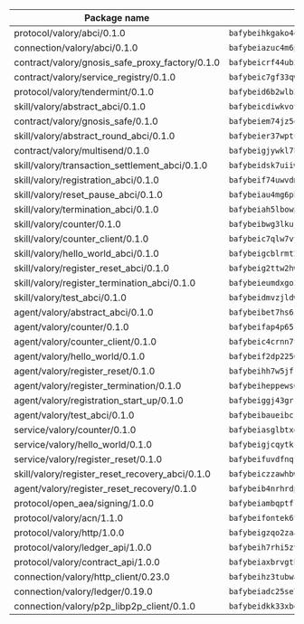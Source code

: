 | Package name                                                  | Package hash                                                  |
| ------------------------------------------------------------- | ------------------------------------------------------------- |
| protocol/valory/abci/0.1.0                                    | `bafybeihkgako44fzgurcv4hgbems4ptdtosae4lopnnr75eczb6kx3x2lm` |
| connection/valory/abci/0.1.0                                  | `bafybeiazuc4m6pgz5t2giw64boylpenyuwq2ceqikod6p773drf7m4q7ea` |
| contract/valory/gnosis_safe_proxy_factory/0.1.0               | `bafybeicrf44ub2kauwxan3zfbdmeqb2ae7xhftwucevr7q42bwho5oqcoa` |
| contract/valory/service_registry/0.1.0                        | `bafybeic7gf33qwpfrvrugpb6jumvcy7737mkdt3cojeocn4az7s3rznube` |
| protocol/valory/tendermint/0.1.0                              | `bafybeid6b2wlb24g6d3godmqms44qvnpkhlvb27icotuobvnscmdmlhaha` |
| skill/valory/abstract_abci/0.1.0                              | `bafybeicdiwkvotgr4h2zulx5rsgxqid22d5greqqhgqadd2uqlmpioipem` |
| contract/valory/gnosis_safe/0.1.0                             | `bafybeiem74jz5qgzkxwt34wbdlo64cloaerjui2jme4svdtjx4nh6v2d2y` |
| skill/valory/abstract_round_abci/0.1.0                        | `bafybeier37wpturxovtk3u5ckjluvklrsucfsrli5uzo2n2qfhy5dnpotu` |
| contract/valory/multisend/0.1.0                               | `bafybeigjywkl7hydjsrkogob3xebj2ifhqwmfhhxoeyrndzhhxi5u6amey` |
| skill/valory/transaction_settlement_abci/0.1.0                | `bafybeidsk7uiiwe5jfv6pziuynaracjo2mrsgykosnvlz3hpxvzr6w27r4` |
| skill/valory/registration_abci/0.1.0                          | `bafybeif74uwvdm7uutedsfzw3d22jmpjftnghmcq3djiomtjf7hzdfz6x4` |
| skill/valory/reset_pause_abci/0.1.0                           | `bafybeiau4mg6pbzj3kuyp4gffbemukq7qgx3un5bgkcykbjl7u5s47sxxm` |
| skill/valory/termination_abci/0.1.0                           | `bafybeiah5lbowp7xtd4nwi4ernb5ql2ctqxbn5yvqij6jamrq64ambsicy` |
| skill/valory/counter/0.1.0                                    | `bafybeibwg3lkuj536tm7njlbfuslamsoqes62oshp3ad3fhlomqfk3wugu` |
| skill/valory/counter_client/0.1.0                             | `bafybeic7qlw7vyovllmu35rb3cag4afduemo6ulr7sfkxtwtrjhlb2a5cq` |
| skill/valory/hello_world_abci/0.1.0                           | `bafybeigcblrmt2czuqdgnchkhxzuvm42caur5lpsg3yb3apr2wryj5arnm` |
| skill/valory/register_reset_abci/0.1.0                        | `bafybeig2ttw2hwikgvttjyvdi6iq5akpohuybkymjt5horx7jld2xjotri` |
| skill/valory/register_termination_abci/0.1.0                  | `bafybeieumdxgo2xqnb27iqambijomcxfxh36boyyaq2fw6vlmjfodzr6uq` |
| skill/valory/test_abci/0.1.0                                  | `bafybeidmvzjldwvs4pszdosko7pdk6q55pchtqhzloospw7xbmq5atiefm` |
| agent/valory/abstract_abci/0.1.0                              | `bafybeibet7hs6ihznaiqy4wfwbbhdadqz7uc6m6mbnofttcswr54szg7rq` |
| agent/valory/counter/0.1.0                                    | `bafybeifap4p65f5pyee2ij7ng4xxje6vswutrmy7cszpfu4kmk5ehx2qwe` |
| agent/valory/counter_client/0.1.0                             | `bafybeic4crnn7t5ep6bsjrdste2tdbwoktftdhtooxeweypmujv5t7cmpi` |
| agent/valory/hello_world/0.1.0                                | `bafybeif2dp2256zsi2pjw2wzkxka44rzihe7rq3splrtvczo4ss4icdmaa` |
| agent/valory/register_reset/0.1.0                             | `bafybeihh7w5jfkkzyejseeiajnlkpijdoqdurbgtbokgexqbsjxhyvb4ky` |
| agent/valory/register_termination/0.1.0                       | `bafybeiheppews6ey7abimijxbk5qu2kjzatnhm2s5p3jz6hwqtx7zrkimy` |
| agent/valory/registration_start_up/0.1.0                      | `bafybeiggj43grc7lgzfrvgi4knfq4f3payyorl67wu7fwux2ocavqvmy7a` |
| agent/valory/test_abci/0.1.0                                  | `bafybeibaueibcju3rhfodyyzjnqdwu65b65agcu3e4ba2sgbpj62f4grh4` |
| service/valory/counter/0.1.0                                  | `bafybeiasglbtxdxt7tuehgmyfuu3726yncfnlfcznensz7iz6mqozqpnqm` |
| service/valory/hello_world/0.1.0                              | `bafybeigjcqytkftwz74ovakg7boi73vhtjrkc7qmi3f5vrrjdfs7pxqogm` |
| service/valory/register_reset/0.1.0                           | `bafybeifuvdfnqfsdbu5m7iq5rokdx2nxh2uxbwrzrr3woenf7v7o72hrci` |
| skill/valory/register_reset_recovery_abci/0.1.0               | `bafybeiczzawhbwdqxg2adxklvokvrtj6vuf24un7z7mzr7e7vh52i2asku` |
| agent/valory/register_reset_recovery/0.1.0                    | `bafybeib4nrhrdpvjietakbk5h7bcn4bks5x7clui75smwq7mq3ggbqb7gq` |
| protocol/open_aea/signing/1.0.0                               | `bafybeiambqptflge33eemdhis2whik67hjplfnqwieoa6wblzlaf7vuo44` |
| protocol/valory/acn/1.1.0                                     | `bafybeifontek6tvaecatoauiule3j3id6xoktpjubvuqi3h2jkzqg7zh7a` |
| protocol/valory/http/1.0.0                                    | `bafybeigzqo2zaakcjtzzsm6dh4x73v72xg6ctk6muyp5uq5ueb7y34fbxy` |
| protocol/valory/ledger_api/1.0.0                              | `bafybeih7rhi5zvfvwakx5ifgxsz2cfipeecsh7bm3gnudjxtvhrygpcftq` |
| protocol/valory/contract_api/1.0.0                            | `bafybeiaxbrvgtbdrh4lslskuxyp4awyr4whcx3nqq5yrr6vimzsxg5dy64` |
| connection/valory/http_client/0.23.0                          | `bafybeihz3tubwado7j3wlivndzzuj3c6fdsp4ra5r3nqixn3ufawzo3wii` |
| connection/valory/ledger/0.19.0                               | `bafybeiadc25se7dgnn4mufztwpzdono4xsfs45qknzdqyi3gckn6ccuv44` |
| connection/valory/p2p_libp2p_client/0.1.0                     | `bafybeidkk33xbga54szmitk6uwsi3ef56hbbdbuasltqtiyki34hgfpnxa` |
